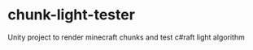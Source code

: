 chunk-light-tester
==================

Unity project to render minecraft chunks and test c#raft light algorithm
